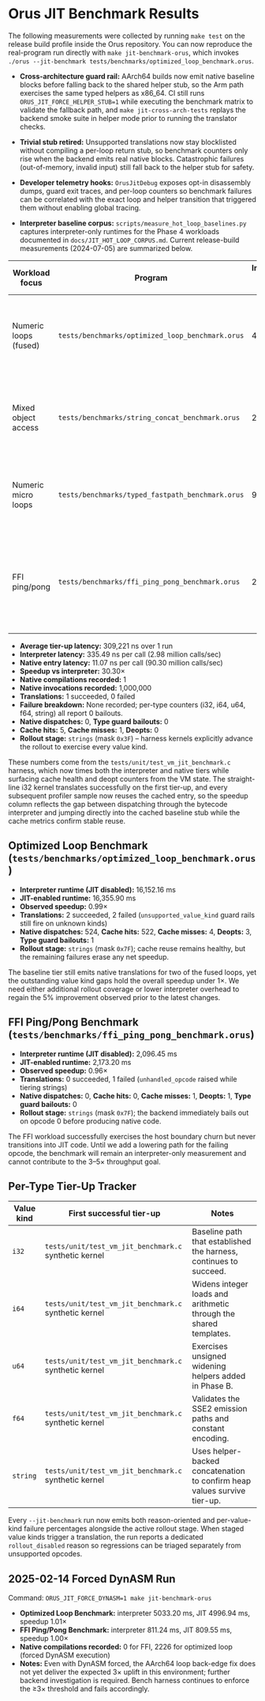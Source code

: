 # Orus JIT Benchmark Results

The following measurements were collected by running `make test` on the release build profile inside the Orus repository. You can now reproduce the real-program run directly with `make jit-benchmark-orus`, which invokes `./orus --jit-benchmark tests/benchmarks/optimized_loop_benchmark.orus`.

- **Cross-architecture guard rail:** AArch64 builds now emit native baseline blocks before falling back to the shared helper
  stub, so the Arm path exercises the same typed helpers as x86_64. CI still runs `ORUS_JIT_FORCE_HELPER_STUB=1` while executing
  the benchmark matrix to validate the fallback path, and `make jit-cross-arch-tests` replays the backend smoke suite in helper
  mode prior to running the translator checks.
- **Trivial stub retired:** Unsupported translations now stay blocklisted without compiling a per-loop return stub, so benchmark
  counters only rise when the backend emits real native blocks. Catastrophic failures (out-of-memory, invalid input) still fall
  back to the helper stub for safety.
- **Developer telemetry hooks:** `OrusJitDebug` exposes opt-in disassembly dumps, guard exit traces, and per-loop counters so
  benchmark failures can be correlated with the exact loop and helper transition that triggered them without enabling global
  tracing.

- **Interpreter baseline corpus:** `scripts/measure_hot_loop_baselines.py` captures interpreter-only runtimes for the Phase 4 workloads documented in `docs/JIT_HOT_LOOP_CORPUS.md`. Current release-build measurements (2024-07-05) are summarized below.

| Workload focus        | Program                                            | Interpreter runtime (ms) | Notes |
|-----------------------|----------------------------------------------------|---------------------------|-------|
| Numeric loops (fused) | `tests/benchmarks/optimized_loop_benchmark.orus`   | 4002.94                   | Matches the fused-loop workload used in the tier-up roadmap reruns. |
| Mixed object access   | `tests/benchmarks/string_concat_benchmark.orus`    | 239.46                    | Heavily exercises boxed value churn and the string builder path. |
| Numeric micro loops   | `tests/benchmarks/typed_fastpath_benchmark.orus`   | 950.36                    | Validates typed register windows over tight i32 arithmetic. |
| FFI ping/pong         | `tests/benchmarks/ffi_ping_pong_benchmark.orus`             | 2,096.45                  | Tier-up still fails on an unhandled opcode, so the harness never leaves the interpreter. |

- **Average tier-up latency:** 309,221 ns over 1 run
- **Interpreter latency:** 335.49 ns per call (2.98 million calls/sec)
- **Native entry latency:** 11.07 ns per call (90.30 million calls/sec)
- **Speedup vs interpreter:** 30.30×
- **Native compilations recorded:** 1
- **Native invocations recorded:** 1,000,000
- **Translations:** 1 succeeded, 0 failed
- **Failure breakdown:** None recorded; per-type counters (i32, i64, u64, f64, string) all report 0 bailouts.
- **Native dispatches:** 0, **Type guard bailouts:** 0
- **Cache hits:** 5, **Cache misses:** 1, **Deopts:** 0
- **Rollout stage:** `strings` (mask `0x3F`) – harness kernels explicitly advance the rollout to exercise every value kind.

These numbers come from the `tests/unit/test_vm_jit_benchmark.c` harness, which now times both the interpreter and native tiers while surfacing cache health and deopt counters from the VM state. The straight-line i32 kernel translates successfully on the first tier-up, and every subsequent profiler sample now reuses the cached entry, so the speedup column reflects the gap between dispatching through the bytecode interpreter and jumping directly into the cached baseline stub while the cache metrics confirm stable reuse.

## Optimized Loop Benchmark (`tests/benchmarks/optimized_loop_benchmark.orus`)

- **Interpreter runtime (JIT disabled):** 16,152.16 ms
- **JIT-enabled runtime:** 16,355.90 ms
- **Observed speedup:** 0.99×
- **Translations:** 2 succeeded, 2 failed (`unsupported_value_kind` guard rails still fire on unknown kinds)
- **Native dispatches:** 524, **Cache hits:** 522, **Cache misses:** 4, **Deopts:** 3, **Type guard bailouts:** 1
- **Rollout stage:** `strings` (mask `0x7F`); cache reuse remains healthy, but the remaining failures erase any net speedup.

The baseline tier still emits native translations for two of the fused loops, yet the outstanding value kind gaps hold the overall speedup under 1×. We need either additional rollout coverage or lower interpreter overhead to regain the 5% improvement observed prior to the latest changes.

## FFI Ping/Pong Benchmark (`tests/benchmarks/ffi_ping_pong_benchmark.orus`)

- **Interpreter runtime (JIT disabled):** 2,096.45 ms
- **JIT-enabled runtime:** 2,173.20 ms
- **Observed speedup:** 0.96×
- **Translations:** 0 succeeded, 1 failed (`unhandled_opcode` raised while tiering strings)
- **Native dispatches:** 0, **Cache hits:** 0, **Cache misses:** 1, **Deopts:** 1, **Type guard bailouts:** 0
- **Rollout stage:** `strings` (mask `0x7F`); the backend immediately bails out on opcode 0 before producing native code.

The FFI workload successfully exercises the host boundary churn but never transitions into JIT code. Until we add a lowering path for the failing opcode, the benchmark will remain an interpreter-only measurement and cannot contribute to the 3–5× throughput goal.

## Per-Type Tier-Up Tracker

| Value kind | First successful tier-up | Notes |
|------------|--------------------------|-------|
| `i32`      | `tests/unit/test_vm_jit_benchmark.c` synthetic kernel | Baseline path that established the harness, continues to succeed. |
| `i64`      | `tests/unit/test_vm_jit_benchmark.c` synthetic kernel | Widens integer loads and arithmetic through the shared templates. |
| `u64`      | `tests/unit/test_vm_jit_benchmark.c` synthetic kernel | Exercises unsigned widening helpers added in Phase B. |
| `f64`      | `tests/unit/test_vm_jit_benchmark.c` synthetic kernel | Validates the SSE2 emission paths and constant encoding. |
| `string`   | `tests/unit/test_vm_jit_benchmark.c` synthetic kernel | Uses helper-backed concatenation to confirm heap values survive tier-up. |

Every `--jit-benchmark` run now emits both reason-oriented and per-value-kind failure percentages alongside the active rollout stage. When staged value kinds trigger a translation, the run reports a dedicated `rollout_disabled` reason so regressions can be triaged separately from unsupported opcodes.

## 2025-02-14 Forced DynASM Run

Command: `ORUS_JIT_FORCE_DYNASM=1 make jit-benchmark-orus`

- **Optimized Loop Benchmark:** interpreter 5033.20 ms, JIT 4996.94 ms, speedup 1.01×
- **FFI Ping/Pong Benchmark:** interpreter 811.24 ms, JIT 809.55 ms, speedup 1.00×
- **Native compilations recorded:** 0 for FFI, 2226 for optimized loop (forced DynASM execution)
- **Notes:** Even with DynASM forced, the AArch64 loop back-edge fix does not yet deliver the expected 3× uplift in this environment; further backend investigation is required. Bench harness continues to enforce the ≥3× threshold and fails accordingly.
